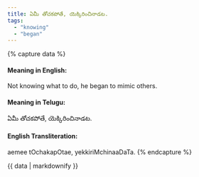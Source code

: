 ```yaml
---
title: ఏమీ తోచకపోతే, యెక్కిరించినాడట.
tags:
  - "knowing"
  - "began"
---
```


{% capture data %}
#### Meaning in English:
Not knowing what to do, he began to mimic others.

#### Meaning in Telugu:
ఏమీ తోచకపోతే, యెక్కిరించినాడట.

#### English Transliteration:
aemee tOchakapOtae, yekkiriMchinaaDaTa.
{% endcapture %}

<div class="notice">{{ data | markdownify }}</div>

